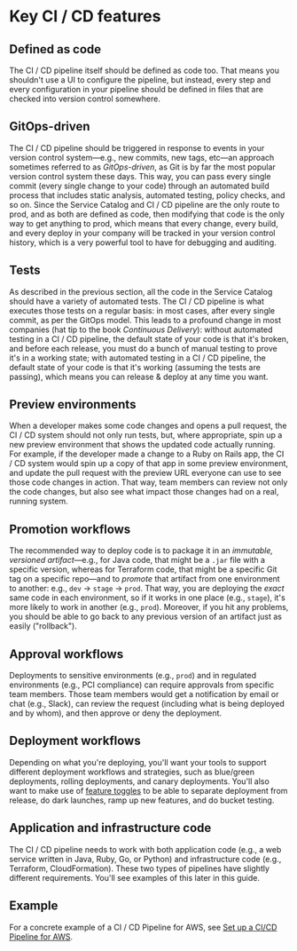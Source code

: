 # Key CI / CD features

## Defined as code

The CI / CD pipeline itself should be defined as code too. That means you shouldn't use a UI to configure the pipeline, but instead, every step and every configuration in your pipeline should be defined in files that are checked into version control somewhere.

## GitOps-driven

The CI / CD pipeline should be triggered in response to events in your version control system—e.g., new commits, new tags, etc—an approach sometimes referred to as *GitOps-driven*, as Git is by far the most popular version control system these days. This way, you can pass every single commit (every single change to your code) through an automated build process that includes static analysis, automated testing, policy checks, and so on. Since the Service Catalog and CI / CD pipeline are the only route to prod, and as both are defined as code, then modifying that code is the only way to get anything to prod, which means that every change, every build, and every deploy in your company will be tracked in your version control history, which is a very powerful tool to have for debugging and auditing.

## Tests

As described in the previous section, all the code in the Service Catalog should have a variety of automated tests. The CI / CD pipeline is what executes those tests on a regular basis: in most cases, after every single commit, as per the GitOps model. This leads to a profound change in most companies (hat tip to the book *Continuous Delivery*): without automated testing in a CI / CD pipeline, the default state of your code is that it's broken, and before each release, you must do a bunch of manual testing to prove it's in a working state; with automated testing in a CI / CD pipeline, the default state of your code is that it's working (assuming the tests are passing), which means you can release & deploy at any time you want.

## Preview environments

When a developer makes some code changes and opens a pull request, the CI / CD system should not only run tests, but, where appropriate, spin up a new preview environment that shows the updated code actually running. For example, if the developer made a change to a Ruby on Rails app, the CI / CD system would spin up a copy of that app in some preview environment, and update the pull request with the preview URL everyone can use to see those code changes in action. That way, team members can review not only the code changes, but also see what impact those changes had on a real, running system.

## Promotion workflows

The recommended way to deploy code is to package it in an *immutable, versioned artifact*—e.g., for Java code, that might be a `.jar` file with a specific version, whereas for Terraform code, that might be a specific Git tag on a specific repo—and to *promote* that artifact from one environment to another: e.g., `dev` → `stage` → `prod`. That way, you are deploying the *exact* same code in each environment, so if it works in one place (e.g., `stage`), it's more likely to work in another (e.g., `prod`). Moreover, if you hit any problems, you should be able to go back to any previous version of an artifact just as easily ("rollback").

## Approval workflows

Deployments to sensitive environments (e.g., `prod`) and in regulated environments (e.g., PCI compliance) can require approvals from specific team members. Those team members would get a notification by email or chat (e.g., Slack), can review the request (including what is being deployed and by whom), and then approve or deny the deployment.

## Deployment workflows

Depending on what you're deploying, you'll want your tools to support different deployment workflows and strategies, such as blue/green deployments, rolling deployments, and canary deployments. You'll also want to make use of [feature toggles](https://martinfowler.com/articles/feature-toggles.html) to be able to separate deployment from release, do dark launches, ramp up new features, and do bucket testing.

## Application and infrastructure code

The CI / CD pipeline needs to work with both application code (e.g., a web service written in Java, Ruby, Go, or Python) and infrastructure code (e.g., Terraform, CloudFormation). These two types of pipelines have slightly different requirements. You'll see examples of this later in this guide.

## Example

For a concrete example of a CI / CD Pipeline for AWS, see [Set up a CI/CD Pipeline for
AWS](https://docs.gruntwork.io/docs/guides/build-it-yourself/landing-zone/).


<!-- ##DOCS-SOURCER-START
{"sourcePlugin":"Local File Copier","hash":"be59b854b7665f188f7878b449f542e7"}
##DOCS-SOURCER-END -->
